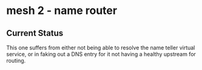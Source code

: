 # mesh 2 - name router

## Current Status

This one suffers from either not being able to resolve the name teller virtual service, or
in faking out a DNS entry for it not having a healthy upstream for routing.